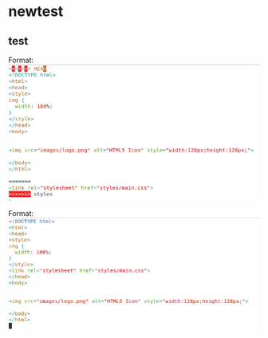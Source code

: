 # newtest
## test

Format: ![before-fix](/images/before_fix.png)

Format: ![after-fix](/images/after_fix.png)
